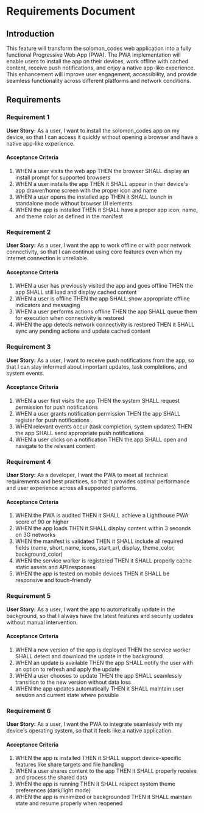 # Requirements Document

## Introduction

This feature will transform the solomon_codes web application into a fully functional Progressive Web App (PWA). The PWA implementation will enable users to install the app on their devices, work offline with cached content, receive push notifications, and enjoy a native app-like experience. This enhancement will improve user engagement, accessibility, and provide seamless functionality across different platforms and network conditions.

## Requirements

### Requirement 1

**User Story:** As a user, I want to install the solomon_codes app on my device, so that I can access it quickly without opening a browser and have a native app-like experience.

#### Acceptance Criteria

1. WHEN a user visits the web app THEN the browser SHALL display an install prompt for supported browsers
2. WHEN a user installs the app THEN it SHALL appear in their device's app drawer/home screen with the proper icon and name
3. WHEN a user opens the installed app THEN it SHALL launch in standalone mode without browser UI elements
4. WHEN the app is installed THEN it SHALL have a proper app icon, name, and theme color as defined in the manifest

### Requirement 2

**User Story:** As a user, I want the app to work offline or with poor network connectivity, so that I can continue using core features even when my internet connection is unreliable.

#### Acceptance Criteria

1. WHEN a user has previously visited the app and goes offline THEN the app SHALL still load and display cached content
2. WHEN a user is offline THEN the app SHALL show appropriate offline indicators and messaging
3. WHEN a user performs actions offline THEN the app SHALL queue them for execution when connectivity is restored
4. WHEN the app detects network connectivity is restored THEN it SHALL sync any pending actions and update cached content

### Requirement 3

**User Story:** As a user, I want to receive push notifications from the app, so that I can stay informed about important updates, task completions, and system events.

#### Acceptance Criteria

1. WHEN a user first visits the app THEN the system SHALL request permission for push notifications
2. WHEN a user grants notification permission THEN the app SHALL register for push notifications
3. WHEN relevant events occur (task completion, system updates) THEN the app SHALL send appropriate push notifications
4. WHEN a user clicks on a notification THEN the app SHALL open and navigate to the relevant content

### Requirement 4

**User Story:** As a developer, I want the PWA to meet all technical requirements and best practices, so that it provides optimal performance and user experience across all supported platforms.

#### Acceptance Criteria

1. WHEN the PWA is audited THEN it SHALL achieve a Lighthouse PWA score of 90 or higher
2. WHEN the app loads THEN it SHALL display content within 3 seconds on 3G networks
3. WHEN the manifest is validated THEN it SHALL include all required fields (name, short_name, icons, start_url, display, theme_color, background_color)
4. WHEN the service worker is registered THEN it SHALL properly cache static assets and API responses
5. WHEN the app is tested on mobile devices THEN it SHALL be responsive and touch-friendly

### Requirement 5

**User Story:** As a user, I want the app to automatically update in the background, so that I always have the latest features and security updates without manual intervention.

#### Acceptance Criteria

1. WHEN a new version of the app is deployed THEN the service worker SHALL detect and download the update in the background
2. WHEN an update is available THEN the app SHALL notify the user with an option to refresh and apply the update
3. WHEN a user chooses to update THEN the app SHALL seamlessly transition to the new version without data loss
4. WHEN the app updates automatically THEN it SHALL maintain user session and current state where possible

### Requirement 6

**User Story:** As a user, I want the PWA to integrate seamlessly with my device's operating system, so that it feels like a native application.

#### Acceptance Criteria

1. WHEN the app is installed THEN it SHALL support device-specific features like share targets and file handling
2. WHEN a user shares content to the app THEN it SHALL properly receive and process the shared data
3. WHEN the app is running THEN it SHALL respect system theme preferences (dark/light mode)
4. WHEN the app is minimized or backgrounded THEN it SHALL maintain state and resume properly when reopened